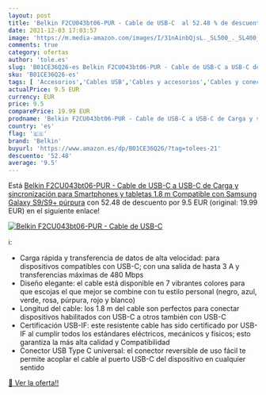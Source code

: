 ```yaml
---
layout: post
title: 'Belkin F2CU043bt06-PUR - Cable de USB-C  al 52.48 % de descuento'
date: 2021-12-03 17:03:57
image: 'https://m.media-amazon.com/images/I/31nAinbQjsL._SL500_._SL400_.jpg'
comments: true
category: ofertas
author: 'tole.es'
slug: 'B01CE36Q26-es Belkin F2CU043bt06-PUR - Cable de USB-C a USB-C de Carga y...'
sku: 'B01CE36Q26-es'
tags: [ 'Accesorios','Cables USB','Cables y accesorios','Cables y conectores','Informática','belkin','galaxy','samsung', ]
actualPrice: 9.5 EUR
currency: EUR
price: 9.5
comparePrice: 19.99 EUR
prodname: 'Belkin F2CU043bt06-PUR - Cable de USB-C a USB-C de Carga y sincronización  para Smartphones y tabletas  1.8 m  Compatible con Samsung Galaxy S9/S9+  púrpura'
country: 'es'
flag: '🇪🇸'
brand: 'Belkin'
buyurl: 'https://www.amazon.es/dp/B01CE36Q26/?tag=tolees-21'
descuento: '52.48'
average: '9.5'
---
```


Está [Belkin F2CU043bt06-PUR - Cable de USB-C a USB-C de Carga y sincronización  para Smartphones y tabletas  1.8 m  Compatible con Samsung Galaxy S9/S9+  púrpura](https://www.amazon.es/dp/B01CE36Q26/?tag=tolees-21) con 52.48 de descuento por 9.5 EUR (original: 19.99 EUR) en el siguiente enlace!

[![Belkin F2CU043bt06-PUR - Cable de USB-C ](https://m.media-amazon.com/images/I/31nAinbQjsL._SL500_._SL400_.jpg)](https://www.amazon.es/dp/B01CE36Q26/?tag=tolees-21)

ℹ️:

- Carga rápida y transferencia de datos de alta velocidad: para dispositivos compatibles con USB-C; con una salida de hasta 3 A y transferencias máximas de 480 Mbps
- Diseño elegante: el cable está disponible en 7 vibrantes colores para que escojas el que mejor se combine con tu estilo personal (negro, azul, verde, rosa, púrpura, rojo y blanco)
- Longitud del cable: los 1.8 m del cable son perfectos para conectar dispositivos habilitados con USB-C a otros también con USB-C
- Certificación USB-IF: este resistente cable has sido certificado por USB-IF al cumplir todos los estándares eléctricos, mecánicos y físicos; esto garantiza la más alta calidad y Compatibilidad
- Conector USB Type C universal: el conector reversible de uso fácil te permite acoplar el cable al puerto USB-C del dispositivo en cualquier sentido

[🛒 Ver la oferta!!](https://www.amazon.es/dp/B01CE36Q26/?tag=tolees-21)
